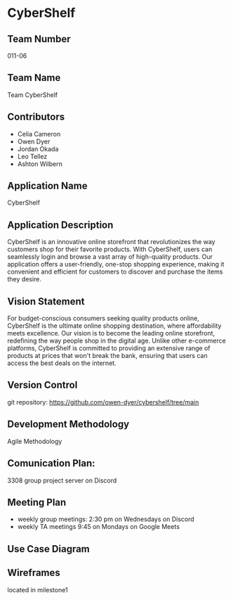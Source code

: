 # CyberShelf

## Team Number
011-06

## Team Name
Team CyberShelf

## Contributors
- Celia Cameron
- Owen Dyer
- Jordan Okada
- Leo Tellez
- Ashton Wilbern

## Application Name
CyberShelf

## Application Description
CyberShelf is an innovative online storefront that revolutionizes the way customers shop for their favorite products. With CyberShelf, users can seamlessly login and browse a vast array of high-quality products. Our application offers a user-friendly, one-stop shopping experience, making it convenient and efficient for customers to discover and purchase the items they desire.

## Vision Statement
For budget-conscious consumers seeking quality products online, CyberShelf is the ultimate online shopping destination, where affordability meets excellence. Our vision is to become the leading online storefront, redefining the way people shop in the digital age. Unlike other e-commerce platforms, CyberShelf is committed to providing an extensive range of products at prices that won't break the bank, ensuring that users can access the best deals on the internet.

## Version Control
git repository: https://github.com/owen-dyer/cybershelf/tree/main

## Development Methodology
Agile Methodology

## Comunication Plan: 
3308 group project server on Discord

## Meeting Plan
- weekly group meetings: 2:30 pm on Wednesdays on Discord
- weekly TA meetings 9:45 on Mondays on Google Meets

## Use Case Diagram

## Wireframes
located in milestone1
